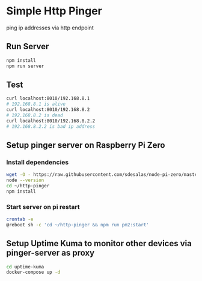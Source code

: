 # Simple Http Pinger

ping ip addresses via http endpoint

## Run Server

```bash
npm install
npm run server
```

## Test

```bash
curl localhost:8010/192.168.8.1
# 192.168.8.1 is alive
curl localhost:8010/192.168.8.2
# 192.168.8.2 is dead
curl localhost:8010/192.168.8.2.2
# 192.168.8.2.2 is bad ip address
```

## Setup pinger server on Raspberry Pi Zero

### Install dependencies

```bash
wget -O - https://raw.githubusercontent.com/sdesalas/node-pi-zero/master/install-node-v12.21.0.sh | bash
node --version
cd ~/http-pinger
npm install
```

### Start server on pi restart

```bash
crontab -e
@reboot sh -c 'cd ~/http-pinger && npm run pm2:start'
```

## Setup Uptime Kuma to monitor other devices via pinger-server as proxy

```bash
cd uptime-kuma
docker-compose up -d
```
